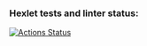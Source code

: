 ### Hexlet tests and linter status:
[![Actions Status](https://github.com/putilovms/python-project-49/actions/workflows/hexlet-check.yml/badge.svg)](https://github.com/putilovms/python-project-49/actions)